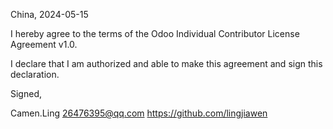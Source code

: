 China, 2024-05-15

I hereby agree to the terms of the Odoo Individual Contributor License
Agreement v1.0.

I declare that I am authorized and able to make this agreement and sign this
declaration.

Signed,

Camen.Ling 26476395@qq.com https://github.com/lingjiawen
